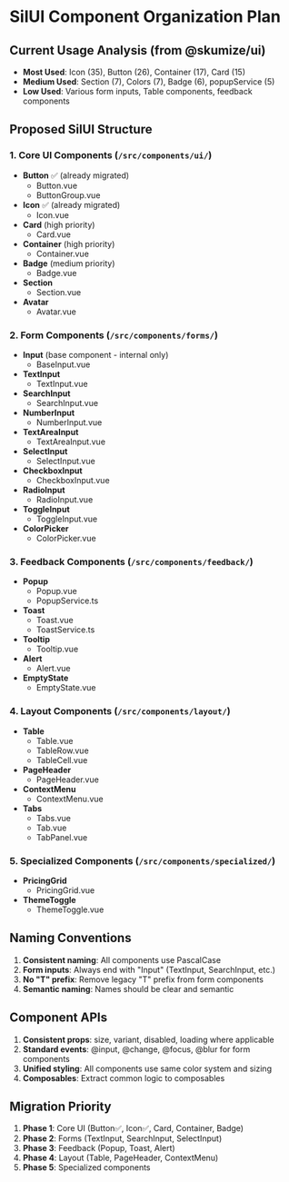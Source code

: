 # SilUI Component Organization Plan

## Current Usage Analysis (from @skumize/ui)
- **Most Used**: Icon (35), Button (26), Container (17), Card (15)
- **Medium Used**: Section (7), Colors (7), Badge (6), popupService (5)
- **Low Used**: Various form inputs, Table components, feedback components

## Proposed SilUI Structure

### 1. Core UI Components (`/src/components/ui/`)
- **Button** ✅ (already migrated)
  - Button.vue
  - ButtonGroup.vue
- **Icon** ✅ (already migrated)
  - Icon.vue
- **Card** (high priority)
  - Card.vue
- **Container** (high priority)
  - Container.vue
- **Badge** (medium priority)
  - Badge.vue
- **Section**
  - Section.vue
- **Avatar**
  - Avatar.vue

### 2. Form Components (`/src/components/forms/`)
- **Input** (base component - internal only)
  - BaseInput.vue
- **TextInput**
  - TextInput.vue
- **SearchInput**
  - SearchInput.vue
- **NumberInput**
  - NumberInput.vue
- **TextAreaInput**
  - TextAreaInput.vue
- **SelectInput**
  - SelectInput.vue
- **CheckboxInput**
  - CheckboxInput.vue
- **RadioInput**
  - RadioInput.vue
- **ToggleInput**
  - ToggleInput.vue
- **ColorPicker**
  - ColorPicker.vue

### 3. Feedback Components (`/src/components/feedback/`)
- **Popup**
  - Popup.vue
  - PopupService.ts
- **Toast**
  - Toast.vue
  - ToastService.ts
- **Tooltip**
  - Tooltip.vue
- **Alert**
  - Alert.vue
- **EmptyState**
  - EmptyState.vue

### 4. Layout Components (`/src/components/layout/`)
- **Table**
  - Table.vue
  - TableRow.vue
  - TableCell.vue
- **PageHeader**
  - PageHeader.vue
- **ContextMenu**
  - ContextMenu.vue
- **Tabs**
  - Tabs.vue
  - Tab.vue
  - TabPanel.vue

### 5. Specialized Components (`/src/components/specialized/`)
- **PricingGrid**
  - PricingGrid.vue
- **ThemeToggle**
  - ThemeToggle.vue

## Naming Conventions
1. **Consistent naming**: All components use PascalCase
2. **Form inputs**: Always end with "Input" (TextInput, SearchInput, etc.)
3. **No "T" prefix**: Remove legacy "T" prefix from form components
4. **Semantic naming**: Names should be clear and semantic

## Component APIs
1. **Consistent props**: size, variant, disabled, loading where applicable
2. **Standard events**: @input, @change, @focus, @blur for form components
3. **Unified styling**: All components use same color system and sizing
4. **Composables**: Extract common logic to composables

## Migration Priority
1. **Phase 1**: Core UI (Button✅, Icon✅, Card, Container, Badge)
2. **Phase 2**: Forms (TextInput, SearchInput, SelectInput)
3. **Phase 3**: Feedback (Popup, Toast, Alert)
4. **Phase 4**: Layout (Table, PageHeader, ContextMenu)
5. **Phase 5**: Specialized components